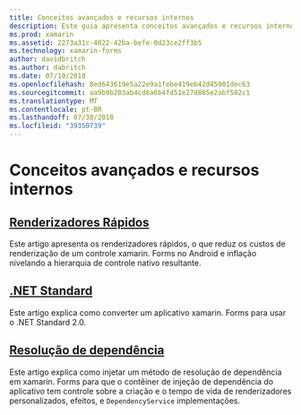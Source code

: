 ```yaml
---
title: Conceitos avançados e recursos internos
description: Este guia apresenta conceitos avançados e recursos internos para xamarin. Forms. Atualmente, inclui artigos sobre renderizadores rápidos e .NET Standard.
ms.prod: xamarin
ms.assetid: 2273a31c-4022-42ba-befe-0d23ce2ff3b5
ms.technology: xamarin-forms
author: davidbritch
ms.author: dabritch
ms.date: 07/19/2018
ms.openlocfilehash: 8ed643619e5a22e9a1febe419eb42d45901dec63
ms.sourcegitcommit: aa9b9b203ab4cd6a6b4fd51e27d865e2abf582c1
ms.translationtype: MT
ms.contentlocale: pt-BR
ms.lasthandoff: 07/30/2018
ms.locfileid: "39350739"
---
```

# <a name="advanced-concepts--internals"></a>Conceitos avançados e recursos internos

## <a name="fast-renderersfast-renderersmd"></a>[Renderizadores Rápidos](fast-renderers.md)

Este artigo apresenta os renderizadores rápidos, o que reduz os custos de renderização de um controle xamarin. Forms no Android e inflação nivelando a hierarquia de controle nativo resultante.

## <a name="net-standardnet-standardmd"></a>[.NET Standard](net-standard.md)

Este artigo explica como converter um aplicativo xamarin. Forms para usar o .NET Standard 2.0.

## <a name="dependency-resolutiondependency-resolutionmd"></a>[Resolução de dependência](dependency-resolution.md)

Este artigo explica como injetar um método de resolução de dependência em xamarin. Forms para que o contêiner de injeção de dependência do aplicativo tem controle sobre a criação e o tempo de vida de renderizadores personalizados, efeitos, e `DependencyService` implementações.
